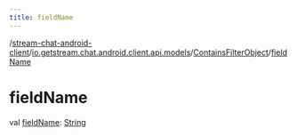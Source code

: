 ```yaml
---
title: fieldName
---
```

/[stream-chat-android-client](../../index.md)/[io.getstream.chat.android.client.api.models](../index.md)/[ContainsFilterObject](index.md)/[fieldName](fieldName.md)  
  
  
  
# fieldName  
val [fieldName](fieldName.md): [String](https://kotlinlang.org/api/latest/jvm/stdlib/kotlin/-string/index.html)
